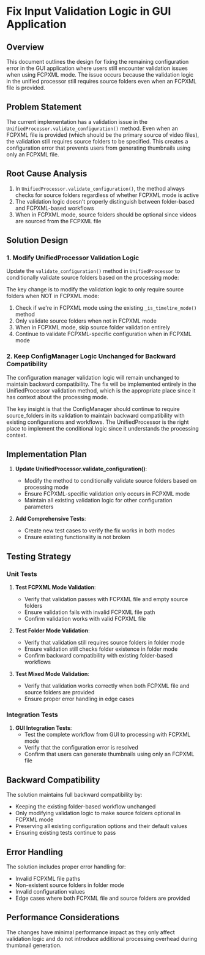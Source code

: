# Fix Input Validation Logic in GUI Application

## Overview

This document outlines the design for fixing the remaining configuration error in the GUI application where users still encounter validation issues when using FCPXML mode. The issue occurs because the validation logic in the unified processor still requires source folders even when an FCPXML file is provided.

## Problem Statement

The current implementation has a validation issue in the `UnifiedProcessor.validate_configuration()` method. Even when an FCPXML file is provided (which should be the primary source of video files), the validation still requires source folders to be specified. This creates a configuration error that prevents users from generating thumbnails using only an FCPXML file.

## Root Cause Analysis

1. In `UnifiedProcessor.validate_configuration()`, the method always checks for source folders regardless of whether FCPXML mode is active
2. The validation logic doesn't properly distinguish between folder-based and FCPXML-based workflows
3. When in FCPXML mode, source folders should be optional since videos are sourced from the FCPXML file

## Solution Design

### 1. Modify UnifiedProcessor Validation Logic

Update the `validate_configuration()` method in `UnifiedProcessor` to conditionally validate source folders based on the processing mode:

The key change is to modify the validation logic to only require source folders when NOT in FCPXML mode:

1. Check if we're in FCPXML mode using the existing `_is_timeline_mode()` method
2. Only validate source folders when not in FCPXML mode
3. When in FCPXML mode, skip source folder validation entirely
4. Continue to validate FCPXML-specific configuration when in FCPXML mode

### 2. Keep ConfigManager Logic Unchanged for Backward Compatibility

The configuration manager validation logic will remain unchanged to maintain backward compatibility. The fix will be implemented entirely in the UnifiedProcessor validation method, which is the appropriate place since it has context about the processing mode.

The key insight is that the ConfigManager should continue to require source_folders in its validation to maintain backward compatibility with existing configurations and workflows. The UnifiedProcessor is the right place to implement the conditional logic since it understands the processing context.

## Implementation Plan

1. **Update UnifiedProcessor.validate_configuration()**:
   - Modify the method to conditionally validate source folders based on processing mode
   - Ensure FCPXML-specific validation only occurs in FCPXML mode
   - Maintain all existing validation logic for other configuration parameters

2. **Add Comprehensive Tests**:
   - Create new test cases to verify the fix works in both modes
   - Ensure existing functionality is not broken

## Testing Strategy

### Unit Tests

1. **Test FCPXML Mode Validation**:
   - Verify that validation passes with FCPXML file and empty source folders
   - Ensure validation fails with invalid FCPXML file path
   - Confirm validation works with valid FCPXML file

2. **Test Folder Mode Validation**:
   - Verify that validation still requires source folders in folder mode
   - Ensure validation still checks folder existence in folder mode
   - Confirm backward compatibility with existing folder-based workflows

3. **Test Mixed Mode Validation**:
   - Verify that validation works correctly when both FCPXML file and source folders are provided
   - Ensure proper error handling in edge cases

### Integration Tests

1. **GUI Integration Tests**:
   - Test the complete workflow from GUI to processing with FCPXML mode
   - Verify that the configuration error is resolved
   - Confirm that users can generate thumbnails using only an FCPXML file

## Backward Compatibility

The solution maintains full backward compatibility by:
- Keeping the existing folder-based workflow unchanged
- Only modifying validation logic to make source folders optional in FCPXML mode
- Preserving all existing configuration options and their default values
- Ensuring existing tests continue to pass

## Error Handling

The solution includes proper error handling for:
- Invalid FCPXML file paths
- Non-existent source folders in folder mode
- Invalid configuration values
- Edge cases where both FCPXML file and source folders are provided

## Performance Considerations

The changes have minimal performance impact as they only affect validation logic and do not introduce additional processing overhead during thumbnail generation.